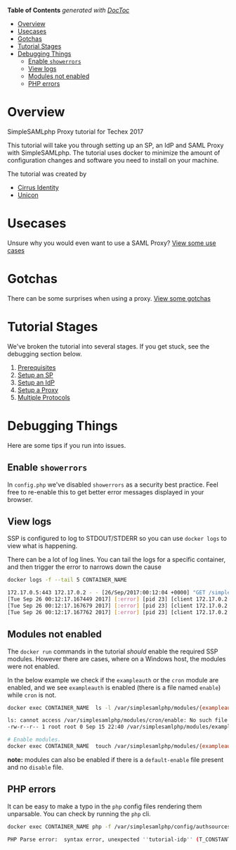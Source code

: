 <!-- START doctoc generated TOC please keep comment here to allow auto update -->
<!-- DON'T EDIT THIS SECTION, INSTEAD RE-RUN doctoc TO UPDATE -->
**Table of Contents**  *generated with [DocToc](https://github.com/thlorenz/doctoc)*

- [Overview](#overview)
- [Usecases](#usecases)
- [Gotchas](#gotchas)
- [Tutorial Stages](#tutorial-stages)
- [Debugging Things](#debugging-things)
  - [Enable `showerrors`](#enable-showerrors)
  - [View logs](#view-logs)
  - [Modules not enabled](#modules-not-enabled)
  - [PHP errors](#php-errors)

<!-- END doctoc generated TOC please keep comment here to allow auto update -->

# Overview

SimpleSAMLphp Proxy tutorial for Techex 2017

This tutorial will take you through setting up an SP, an IdP and SAML
Proxy with SimpleSAMLphp. The tutorial uses docker to minimize the
amount of configuration changes and software you need to install on
your machine.

The tutorial was created by

* [Cirrus Identity](https://www.cirrusidentity.com/)
* [Unicon](https://www.unicon.net/)

# Usecases

Unsure why you would even want to use a SAML Proxy?
[View some use cases](USE-CASES.md)

# Gotchas

There can be some surprises when using a proxy.
[View some gotchas](GOTCHAS.md)

# Tutorial Stages

We've broken the tutorial into several stages. If you get stuck, see
the debugging section below.

1. [Prerequisites](0_Prereqs)
2. [Setup an SP](1_SP_Setup)
3. [Setup an IdP](2_IdP_Setup)
4. [Setup a Proxy](3_Proxy_Setup)
5. [Multiple Protocols](4_MultiProtocol)

# Debugging Things

Here are some tips if you run into issues.

## Enable `showerrors`

In `config.php` we've disabled `showerrors` as a security best
practice. Feel free to re-enable this to get better error messages
displayed in your browser.

## View logs

SSP is configured to log to STDOUT/STDERR so you can use `docker logs`
to view what is happening.

There can be a lot of log lines. You can tail the logs for a specific
container, and then trigger the error to narrows down the cause

```bash
docker logs -f --tail 5 CONTAINER_NAME

172.17.0.5:443 172.17.0.2 - - [26/Sep/2017:00:12:04 +0000] "GET /simplesaml/module.php/core/authenticate.php HTTP/1.1" 200 1736 "https://github.com/cirrusidentity/ssp-proxy-tutorial/tree/master/2_IdP_Setup" "Mozilla/5.0 (Windows NT 10.0; Win64; x64) AppleWebKit/537.36 (KHTML, like Gecko) Chrome/60.0.3112.113 Safari/537.36"
[Tue Sep 26 00:12:17.167449 2017] [:error] [pid 23] [client 172.17.0.2:44512] simplesamlphp ERR [903fcc9267] SimpleSAML_Error_Error: UNHANDLEDEXCEPTION, referer: https://idp.tutorial.stack-dev.cirrusidentity.com/simplesaml/module.php/core/authenticate.php
[Tue Sep 26 00:12:17.167679 2017] [:error] [pid 23] [client 172.17.0.2:44512] simplesamlphp ERR [903fcc9267] Backtrace:, referer: https://idp.tutorial.stack-dev.cirrusidentity.com/simplesaml/module.php/core/authenticate.php
[Tue Sep 26 00:12:17.167762 2017] [:error] [pid 23] [client 172.17.0.2:44512] simplesamlphp ERR [903fcc9267] 0 /var/simplesamlphp/www/module.php:180 (N/A), referer: https://idp.tutorial.stack-dev.cirrusidentity.com/simplesaml/module.php/core/authenticate.php
```

## Modules not enabled

The `docker run` commands in the tutorial *should* enable the required
SSP modules. However there are cases, where on a Windows host, the modules were not enabled.

In the below example we check if the `exampleauth` or the `cron`
module are enabled, and we see `exampleauth` is enabled (there is a
file named `enable`) while `cron` is not.

```bash
docker exec CONTAINER_NAME  ls -l /var/simplesamlphp/modules/{exampleauth,cron}/enable

ls: cannot access /var/simplesamlphp/modules/cron/enable: No such file or directory
-rw-r--r-- 1 root root 0 Sep 15 22:40 /var/simplesamlphp/modules/exampleauth/enable

# Enable modules.
docker exec CONTAINER_NAME  touch /var/simplesamlphp/modules/{exampleauth,cron}/enable
```

**note:** modules can also be enabled if there is a `default-enable`
  file present and no `disable` file.

## PHP errors

It can be easy to make a typo in the `php` config files rendering them unparsable.
You can check by running the `php` cli.

```bash
docker exec CONTAINER_NAME php -f /var/simplesamlphp/config/authsources.php

PHP Parse error:  syntax error, unexpected ''tutorial-idp'' (T_CONSTANT_ENCAPSED_STRING), expecting ')' in /var/simplesamlphp/config/authsources.php on line 14
```




